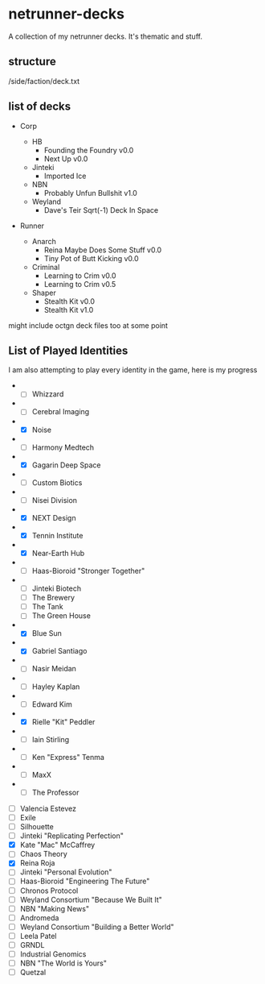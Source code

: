 # netrunner-decks
A collection of my netrunner decks. It's thematic and stuff.

structure
---------
/side/faction/deck.txt

list of decks
-------------
- Corp
	 - HB
	 	- Founding the Foundry v0.0
	 	- Next Up v0.0
	 - Jinteki
	 	- Imported Ice
	 - NBN
	 	- Probably Unfun Bullshit v1.0
	 - Weyland
	 	- Dave's Teir Sqrt(-1) Deck In Space

- Runner
	- Anarch
		- Reina Maybe Does Some Stuff v0.0
		- Tiny Pot of Butt Kicking v0.0
	- Criminal
		- Learning to Crim v0.0
		- Learning to Crim v0.5
	- Shaper
		- Stealth Kit v0.0
		- Stealth Kit v1.0

might include octgn deck files too at some point

List of Played Identities
-------------------------

I am also attempting to play every identity in the game, here is my progress
 -  - [ ] Whizzard
 -  - [ ] Cerebral Imaging
 -  - [x] Noise
 -  - [ ] Harmony Medtech 
 -  - [x] Gagarin Deep Space
 -  - [ ] Custom Biotics
 -  - [ ] Nisei Division 
 -  - [x] NEXT Design
 -  - [x] Tennin Institute
 -  - [x] Near-Earth Hub
 -  - [ ] Haas-Bioroid "Stronger Together"
 -  - [ ] Jinteki Biotech
	 - [ ] The Brewery
	 - [ ] The Tank
	 - [ ] The Green House
 -  - [x] Blue Sun
 -  - [x] Gabriel Santiago
 -  - [ ] Nasir Meidan
 -  - [ ] Hayley Kaplan
 -  - [ ] Edward Kim
 -  - [x] Rielle "Kit" Peddler
 -  - [ ] Iain Stirling
 -  - [ ] Ken "Express" Tenma
 -  - [ ] MaxX
 -  - [ ] The Professor
 - [ ] Valencia Estevez
 - [ ] Exile
 - [ ] Silhouette
 - [ ] Jinteki "Replicating Perfection"
 - [x] Kate "Mac" McCaffrey
 - [ ] Chaos Theory
 - [x] Reina Roja
 - [ ] Jinteki "Personal Evolution"
 - [ ] Haas-Bioroid "Engineering The Future"
 - [ ] Chronos Protocol
 - [ ] Weyland Consortium "Because We Built It"
 - [ ] NBN "Making News"
 - [ ] Andromeda
 - [ ] Weyland Consortium "Building a Better World"
 - [ ] Leela Patel
 - [ ] GRNDL
 - [ ] Industrial Genomics
 - [ ] NBN "The World is Yours"
 - [ ] Quetzal
